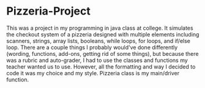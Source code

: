 # Pizzeria-Project
This was a project in my programming in java class at college. It simulates the checkout system of a pizzeria designed with multiple elements including scanners, strings, array lists, booleans, while loops, for loops, and if/else loop. There are a couple things I probably would've done differently (wording, functions, add-ons, getting rid of some things), but because there was a  rubric and auto-grader, I had to use the classes and functions my teacher wanted us to use. However, all the formatting and way I decided to code it was my choice and my style. Pizzeria class is my main/driver function.
